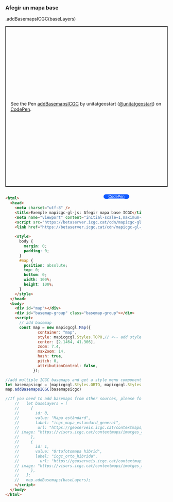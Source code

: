 ### Afegir un mapa base

.addBasemapsICGC(baseLayers)
<p class="codepen" data-height="500" data-theme-id="light" data-slug-hash="zYbEOQw" data-editable="true" data-user="unitatgeostart" style="height: 500px; box-sizing: border-box; display: flex; align-items: center; justify-content: center; border: 2px solid; margin: 1em 0; padding: 1em;">
  <span>See the Pen <a href="https://codepen.io/unitatgeostart/pen/zYbEOQw">
  addBasemapsICGC</a> by unitatgeostart (<a href="https://codepen.io/unitatgeostart">@unitatgeostart</a>)
  on <a href="https://codepen.io">CodePen</a>.</span>
</p>
<script async src="https://cpwebassets.codepen.io/assets/embed/ei.js"></script>

<a style="color: white" target="_blank" class=" button btn btn-primary" href="https://codepen.io/unitatgeostart/pen/zYbEOQw">CodePen</a>



<style>
  .button{
    position: relative;
    top: 9px;
    z-index: 1;
    /* right: -46px; */
    width: 80px;
    float: right;
    right: 119px;
    background-color: #0d58ff;
    border-radius: 10px;
    text-align: -webkit-center;
    font-size: smaller;
    
  }
    .button:hover{

    background-color: #032879;

  }
  </style>

```html 

<html>
  <head>
    <meta charset="utf-8" />
    <title>Exemple mapicgc-gl-js: Afegir mapa base ICGC</title>
    <meta name="viewport" content="initial-scale=1,maximum-scale=1,user-scalable=no" />
    <script src="https://betaserver.icgc.cat/cdn/mapicgc-gl-js/mapicgc-gl.js"></script>
    <link href="https://betaserver.icgc.cat/cdn/mapicgc-gl-js/mapicgc-gl.css" rel="stylesheet" />
  
    <style>
      body {
        margin: 0;
        padding: 0;
      }
      #map {
        position: absolute;
        top: 0;
        bottom: 0;
        width: 100%;
        height: 100%;
      }
    </style>
  </head>
  <body>
    <div id="map"></div>
    <div id="basemap-group" class="basemap-group"></div>
    <script>
      // add basemap
      const map = new mapicgcgl.Map({
              container: "map",
              style: mapicgcgl.Styles.TOPO,// <-- add style basemap here
              center: [2.1464, 41.306],
              zoom: 7.4,
              maxZoom: 14,
              hash: true,
              pitch: 0,
              attributionControl: false,
            });

//add multiple ICGC basemaps and get a style menu component 
let basemapsicgc = [mapicgcgl.Styles.ORTO, mapicgcgl.Styles.TOPO]
map.addBasemapsICGC(basemapsicgc)

//If you need to add basemaps from other sources, please follow the structure for each object
    //   let baseLayers = [
    //     {
    //       id: 0,
    //       value: "Mapa estàndard",
    //       label: "icgc_mapa_estandard_general",
    //        url: "https://geoserveis.icgc.cat/contextmaps/icgc_mapa_estandard_general.json",
    // image: "https://visors.icgc.cat/contextmaps/imatges_estil/icgc_mapa_estandard.png",
    //     },
    //     {
    //       id: 1,
    //       value: "Ortofotomapa híbrid",
    //       label: "icgc_orto_hibrida",
    //         url: "https://geoserveis.icgc.cat/contextmaps/icgc_orto_hibrida.json",
    // image: "https://visors.icgc.cat/contextmaps/imatges_estil/icgc_orto_hibrida.png",
    //     },
    //   ];
    //   map.addBasemaps(baseLayers);
    </script>
  </body>
</html>
```
